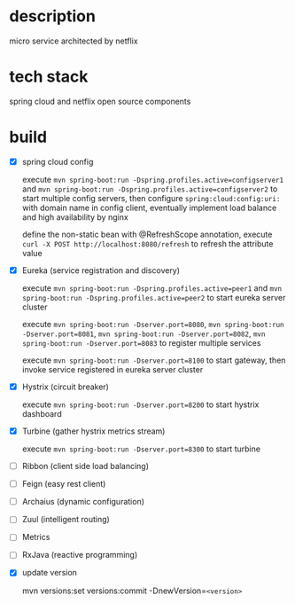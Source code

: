 description
=======
micro service architected by netflix

tech stack
=======
spring cloud and netflix open source components

build
=======
- [x] spring cloud config
	
	execute `mvn spring-boot:run -Dspring.profiles.active=configserver1` and `mvn spring-boot:run -Dspring.profiles.active=configserver2` to start multiple config servers, then configure `spring:cloud:config:uri:` with domain name in config client, eventually implement load balance and high availability by nginx
	
    define the non-static bean with @RefreshScope annotation, execute `curl -X POST http://localhost:8080/refresh` to refresh the attribute value

- [x] Eureka (service registration and discovery)

	execute `mvn spring-boot:run -Dspring.profiles.active=peer1` and `mvn spring-boot:run -Dspring.profiles.active=peer2` to start eureka server cluster
	
	execute `mvn spring-boot:run -Dserver.port=8080`, `mvn spring-boot:run -Dserver.port=8081`, `mvn spring-boot:run -Dserver.port=8082`, `mvn spring-boot:run -Dserver.port=8083` to register multiple services
	
	execute `mvn spring-boot:run -Dserver.port=8100` to start gateway, then invoke service registered in eureka server cluster

- [x] Hystrix (circuit breaker)

	execute `mvn spring-boot:run -Dserver.port=8200` to start hystrix dashboard

- [x] Turbine (gather hystrix metrics stream)

	execute `mvn spring-boot:run -Dserver.port=8300` to start turbine

- [ ] Ribbon (client side load balancing)

- [ ] Feign (easy rest client)

- [ ] Archaius (dynamic configuration)

- [ ] Zuul (intelligent routing)

- [ ] Metrics

- [ ] RxJava (reactive programming)

- [x] update version

    mvn versions:set versions:commit -DnewVersion=`<version>`